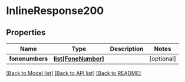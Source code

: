 # InlineResponse200

## Properties
Name | Type | Description | Notes
------------ | ------------- | ------------- | -------------
**fonenumbers** | [**list[FoneNumber]**](FoneNumber.md) |  | [optional] 

[[Back to Model list]](../README.md#documentation-for-models) [[Back to API list]](../README.md#documentation-for-api-endpoints) [[Back to README]](../README.md)


